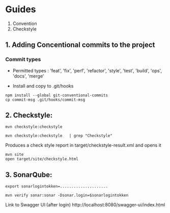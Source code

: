 # Guides
1. Convention
2. Checkstyle


## 1. Adding Concentional commits to the project

### Commit types
- Permitted types : 'feat', 'fix', 'perf', 'refactor', 'style', 'test', 'build', 'ops', 'docs', 'merge'

- Install and copy to .git/hooks
```shell
npm install --global git-conventional-commits 
cp commit-msg .git/hooks/commit-msg
```

## 2. Checkstyle:
 ```shell
mvn checkstyle:checkstyle  
```
```
mvn checkstyle:checkstyle   | grep "Checkstyle"
```
Produces a check style report in target/checkstyle-result.xml and opens it
```shell
mvn site
open target/site/checkstyle.html 

```
## 3. SonarQube:

```
export sonarlogintokken=.....................
```
 ```
 mvn verify sonar:sonar -Dsonar.login=$sonarlogintokken    
 ```

Link to Swagger UI:(after login)
http://localhost:8080/swagger-ui/index.html